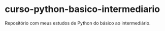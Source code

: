 # curso-python-basico-intermediario
Repositório com meus estudos de Python do básico ao intermediário.
